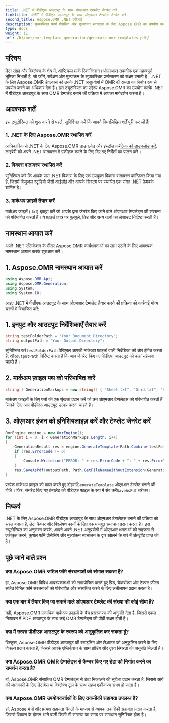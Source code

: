 ```yaml
---
title: .NET में पीडीएफ आउटपुट के साथ ओएमआर टेम्पलेट जेनरेट करें
linktitle: .NET में पीडीएफ आउटपुट के साथ ओएमआर टेम्पलेट जेनरेट करें
second_title: Aspose.OMR .NET एपीआई
description: सुव्यवस्थित फॉर्म प्रोसेसिंग और मूल्यांकन स्वचालन के लिए Aspose.OMR का उपयोग करके .NET में पीडीएफ आउटपुट के साथ ओएमआर टेम्पलेट जेनरेट करना सीखें।
type: docs
weight: 11
url: /hi/net/omr-template-generation/generate-omr-templates-pdf/
---
```

## परिचय
डेटा संग्रह और विश्लेषण के क्षेत्र में, ऑप्टिकल मार्क रिकॉग्निशन (ओएमआर) तकनीक एक महत्वपूर्ण भूमिका निभाती है, जो फॉर्म, सर्वेक्षण और मूल्यांकन के सुव्यवस्थित प्रसंस्करण को सक्षम बनाती है। .NET के लिए Aspose.OMR डेवलपर्स को उनके .NET अनुप्रयोगों में OMR की क्षमता का निर्बाध रूप से उपयोग करने का अधिकार देता है। इस ट्यूटोरियल का उद्देश्य Aspose.OMR का उपयोग करके .NET में पीडीएफ आउटपुट के साथ OMR टेम्पलेट बनाने की प्रक्रिया में आपका मार्गदर्शन करना है।
## आवश्यक शर्तें
इस ट्यूटोरियल को शुरू करने से पहले, सुनिश्चित करें कि आपने निम्नलिखित शर्तें पूरी कर ली हैं:
### 1. .NET के लिए Aspose.OMR स्थापित करें
आधिकारिक से .NET के लिए Aspose.OMR डाउनलोड और इंस्टॉल करें[लिंक को डाउनलोड करें](https://releases.aspose.com/omr/net/). लाइब्रेरी को अपने .NET वातावरण में एकीकृत करने के लिए दिए गए निर्देशों का पालन करें।
### 2. विकास वातावरण स्थापित करें
सुनिश्चित करें कि आपके पास .NET विकास के लिए एक उपयुक्त विकास वातावरण कॉन्फ़िगर किया गया है, जिसमें विजुअल स्टूडियो जैसी आईडीई और आपके सिस्टम पर स्थापित एक संगत .NET फ्रेमवर्क शामिल है।
### 3. मार्कअप फ़ाइलें तैयार करें
मार्कअप फ़ाइलें (.txt) इकट्ठा करें जो आपके द्वारा जेनरेट किए जाने वाले ओएमआर टेम्पलेट्स की संरचना को परिभाषित करती हैं। ये फ़ाइलें प्रपत्र पर बुलबुले, ग्रिड और अन्य तत्वों का लेआउट निर्दिष्ट करती हैं।
## नामस्थान आयात करें
अपने .NET एप्लिकेशन के भीतर Aspose.OMR कार्यक्षमताओं का लाभ उठाने के लिए आवश्यक नामस्थान आयात करके शुरुआत करें।
## 1. Aspose.OMR नामस्थान आयात करें
```csharp
using Aspose.OMR.Api;
using Aspose.OMR.Generation;
using System;
using System.IO;
```
आइए .NET में पीडीएफ आउटपुट के साथ ओएमआर टेम्पलेट तैयार करने की प्रक्रिया को कार्रवाई योग्य चरणों में विभाजित करें:
## 1. इनपुट और आउटपुट निर्देशिकाएँ तैयार करें
```csharp
string testFolderPath = "Your Document Directory";
string outputPath = "Your Output Directory";
```
 सुनिश्चित करें`testFolderPath` वेरिएबल आपकी मार्कअप फ़ाइलों वाली निर्देशिका की ओर इंगित करता है, और`outputPath` निर्दिष्ट करता है कि आप जेनरेट किए गए पीडीएफ आउटपुट को कहां सहेजना चाहते हैं।
## 2. मार्कअप फ़ाइल पथ को परिभाषित करें
```csharp
string[] GenerationMarkups = new string[] { "Sheet.txt", "Grid.txt", "AsposeTest.txt" };
```
मार्कअप फ़ाइलों के लिए पथों की एक श्रृंखला प्रदान करें जो उन ओएमआर टेम्पलेट्स को परिभाषित करती हैं जिनके लिए आप पीडीएफ आउटपुट उत्पन्न करना चाहते हैं।
## 3. ओएमआर इंजन को इनिशियलाइज़ करें और टेम्प्लेट जेनरेट करें
```csharp
OmrEngine engine = new OmrEngine();
for (int i = 0; i < GenerationMarkups.Length; i++)
{
    GenerationResult res = engine.GenerateTemplate(Path.Combine(testFolderPath, GenerationMarkups[i]));
    if (res.ErrorCode != 0)
    {
        Console.WriteLine("ERROR: " + res.ErrorCode + ": " + res.ErrorMessage);
    }
    res.SaveAsPdf(outputPath, Path.GetFileNameWithoutExtension(GenerationMarkups[i]));
}
```
 प्रत्येक मार्कअप फ़ाइल को कॉल करते हुए दोहराएँ`GenerateTemplate` ओएमआर टेम्प्लेट बनाने की विधि। फिर, जेनरेट किए गए टेम्पलेट को पीडीएफ फाइल के रूप में सेव करें`SaveAsPdf` तरीका।
## निष्कर्ष
.NET के लिए Aspose.OMR पीडीएफ आउटपुट के साथ ओएमआर टेम्पलेट्स बनाने की प्रक्रिया को सरल बनाता है, डेटा कैप्चर और विश्लेषण कार्यों के लिए एक मजबूत समाधान प्रदान करता है। इस ट्यूटोरियल का अनुसरण करके, आपने अपने .NET अनुप्रयोगों में ओएमआर क्षमताओं को सहजता से एकीकृत करने, कुशल फॉर्म प्रोसेसिंग और मूल्यांकन स्वचालन के द्वार खोलने के बारे में अंतर्दृष्टि प्राप्त की है।
## पूछे जाने वाले प्रश्न
### क्या Aspose.OMR जटिल फॉर्म संरचनाओं को संभाल सकता है?
हां, Aspose.OMR विविध आवश्यकताओं को समायोजित करते हुए ग्रिड, चेकबॉक्स और टेक्स्ट फ़ील्ड सहित विभिन्न फॉर्म संरचनाओं को परिभाषित और संसाधित करने के लिए लचीलापन प्रदान करता है।
### क्या एक बार में तैयार किए जा सकने वाले ओएमआर टेम्प्लेट की संख्या की कोई सीमा है?
नहीं, Aspose.OMR एकाधिक मार्कअप फ़ाइलों के बैच प्रसंस्करण की अनुमति देता है, जिससे एकल निष्पादन में PDF आउटपुट के साथ कई OMR टेम्पलेट्स की पीढ़ी सक्षम होती है।
### क्या मैं उत्पन्न पीडीएफ आउटपुट के स्वरूप को अनुकूलित कर सकता हूं?
बिल्कुल, Aspose.OMR पीडीएफ आउटपुट की स्टाइलिंग और लेआउट को अनुकूलित करने के लिए विकल्प प्रदान करता है, जिससे आपके एप्लिकेशन के साथ ब्रांडिंग और दृश्य स्थिरता की अनुमति मिलती है।
### क्या Aspose.OMR OMR टेम्पलेट्स से कैप्चर किए गए डेटा को निर्यात करने का समर्थन करता है?
हां, Aspose.OMR संसाधित OMR टेम्पलेट्स से डेटा निकालने की सुविधा प्रदान करता है, जिससे आगे की जानकारी के लिए डेटाबेस या विश्लेषण टूल के साथ सहज एकीकरण संभव हो जाता है।
### क्या Aspose.OMR उपयोगकर्ताओं के लिए तकनीकी सहायता उपलब्ध है?
हां, Aspose मंचों और प्रत्यक्ष सहायता चैनलों के माध्यम से व्यापक तकनीकी सहायता प्रदान करता है, जिससे विकास के दौरान आने वाली किसी भी समस्या का समय पर समाधान सुनिश्चित होता है।